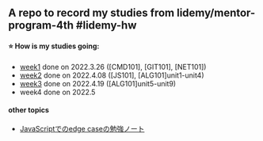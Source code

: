 ## A repo to record my studies from lidemy/mentor-program-4th #lidemy-hw
#### :star: How is my studies going:
-  [week1](./week1.md) done on 2022.3.26 ([CMD101], [GIT101], [NET101])
-  [week2](./week2.md) done on 2022.4.08 ([JS101], [ALG101]unit1-unit4)
-  [week3](./week3.md) done on 2022.4.19 ([ALG101]unit5-unit9)
-  week4 done on 2022.5


#### other topics
-  [JavaScriptでのedge caseの勉強ノート](https://qiita.com/hu-yu/items/74c867b3de95ef59758a)
